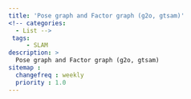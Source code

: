 ```yaml
---
title: 'Pose graph and Factor graph (g2o, gtsam)'
<!-- categories:
  - List -->
 tags:
     - SLAM
description: >
  Pose graph and Factor graph (g2o, gtsam)
sitemap :
  changefreq : weekly
  priority : 1.0
---
```


##
